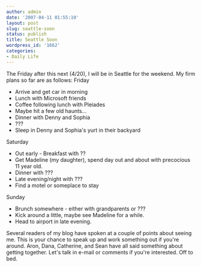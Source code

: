 ```yaml
---
author: admin
date: '2007-04-11 01:55:10'
layout: post
slug: seattle-soon
status: publish
title: Seattle Soon
wordpress_id: '1662'
categories:
- Daily Life
---
```


The Friday after this next (4/20), I will be in Seattle for the weekend.
My firm plans so far are as follows: Friday

-   Arrive and get car in morning
-   Lunch with Microsoft friends
-   Coffee following lunch with Pleiades
-   Maybe hit a few old haunts...
-   Dinner with Denny and Sophia
-   ???
-   Sleep in Denny and Sophia's yurt in their backyard

Saturday

-   Out early - Breakfast with ??
-   Get Madeline (my daughter), spend day out and about with precocious
    11 year old.
-   Dinner with ???
-   Late evening/night with ???
-   Find a motel or someplace to stay

Sunday

-   Brunch somewhere - either with grandparents or ???
-   Kick around a little, maybe see Madeline for a while.
-   Head to airport in late evening.

Several readers of my blog have spoken at a couple of points about
seeing me. This is your chance to speak up and work something out if
you're around. Aron, Dana, Catherine, and Sean have all said something
about getting together. Let's talk in e-mail or comments if you're
interested. Off to bed.
